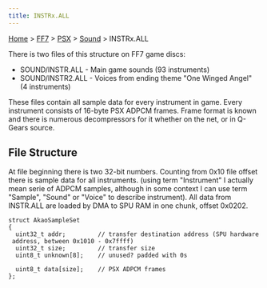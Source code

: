 ```yaml
---
title: INSTRx.ALL
---
```


[Home](../../../Main%20Page.md) > [FF7](../../../FF7.md) > [PSX](../../PSX.md) > [Sound](../Sound.md) > INSTRx.ALL

There is two files of this structure on FF7 game discs:

-   SOUND/INSTR.ALL - Main game sounds (93 instruments)
-   SOUND/INSTR2.ALL - Voices from ending theme "One Winged Angel" (4
    instruments)

These files contain all sample data for every instrument in game. Every
instrument consists of 16-byte PSX ADPCM frames. Frame format is known
and there is numerous decompressors for it whether on the net, or in
Q-Gears source.

## File Structure

At file beginning there is two 32-bit numbers. Counting from 0x10 file
offset there is sample data for all instruments. (using term
"Instrument" I actually mean serie of ADPCM samples, although in some
context I can use term "Sample", "Sound" or "Voice" to describe
instrument). All data from INSTR.ALL are loaded by DMA to SPU RAM in one
chunk, offset 0x0202.

`struct AkaoSampleSet`  
`{`  
`  uint32_t addr;         // transfer destination address (SPU hardware address, between 0x1010 - 0x7ffff)`  
`  uint32_t size;         // transfer size`  
`  uint8_t unknown[8];    // unused? padded with 0s`  
  
`  uint8_t data[size];    // PSX ADPCM frames`  
`};`
